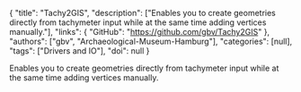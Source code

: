 {
  "title": "Tachy2GIS",
  "description": ["Enables you to create geometries directly from tachymeter input while at the same time adding vertices manually."],
  "links": {
    "GitHub": "https://github.com/gbv/Tachy2GIS"
  },
  "authors": ["gbv", "Archaeological-Museum-Hamburg"],
  "categories": [null],
  "tags": ["Drivers and IO"],
  "doi": null
}

<!-- Generated by csv2md.R – do not edit by hand -->

Enables you to create geometries directly from tachymeter input while at the same time adding vertices manually.
